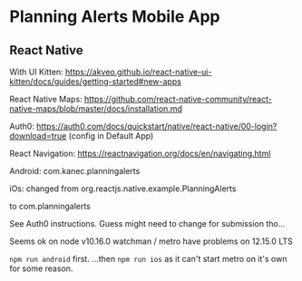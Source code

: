 # Planning Alerts Mobile App

## React Native

With UI Kitten:
https://akveo.github.io/react-native-ui-kitten/docs/guides/getting-started#new-apps

React Native Maps:
https://github.com/react-native-community/react-native-maps/blob/master/docs/installation.md

Auth0:
https://auth0.com/docs/quickstart/native/react-native/00-login?download=true
(config in Default App)

React Navigation:
https://reactnavigation.org/docs/en/navigating.html

Android:
com.kanec.planningalerts

iOs: changed from
org.reactjs.native.example.PlanningAlerts

to
com.planningalerts

See Auth0 instructions. Guess might need to change for submission tho...

Seems ok on node v10.16.0
watchman / metro have problems on 12.15.0 LTS

`npm run android` first.
...then `npm run ios` as it can't start metro on it's own for some reason.
